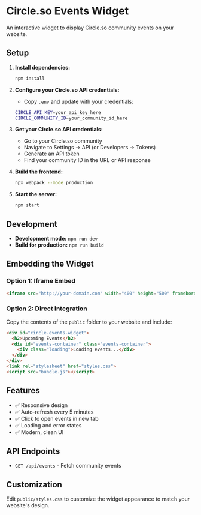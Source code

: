 # Circle.so Events Widget

An interactive widget to display Circle.so community events on your website.

## Setup

1. **Install dependencies:**
   ```bash
   npm install
   ```

2. **Configure your Circle.so API credentials:**
   - Copy `.env` and update with your credentials:
   ```bash
   CIRCLE_API_KEY=your_api_key_here
   CIRCLE_COMMUNITY_ID=your_community_id_here
   ```

3. **Get your Circle.so API credentials:**
   - Go to your Circle.so community
   - Navigate to Settings → API (or Developers → Tokens)
   - Generate an API token
   - Find your community ID in the URL or API response

4. **Build the frontend:**
   ```bash
   npx webpack --mode production
   ```

5. **Start the server:**
   ```bash
   npm start
   ```

## Development

- **Development mode:** `npm run dev`
- **Build for production:** `npm run build`

## Embedding the Widget

### Option 1: Iframe Embed
```html
<iframe src="http://your-domain.com" width="400" height="500" frameborder="0"></iframe>
```

### Option 2: Direct Integration
Copy the contents of the `public` folder to your website and include:
```html
<div id="circle-events-widget">
  <h2>Upcoming Events</h2>
  <div id="events-container" class="events-container">
    <div class="loading">Loading events...</div>
  </div>
</div>
<link rel="stylesheet" href="styles.css">
<script src="bundle.js"></script>
```

## Features

- ✅ Responsive design
- ✅ Auto-refresh every 5 minutes
- ✅ Click to open events in new tab
- ✅ Loading and error states
- ✅ Modern, clean UI

## API Endpoints

- `GET /api/events` - Fetch community events

## Customization

Edit `public/styles.css` to customize the widget appearance to match your website's design.
